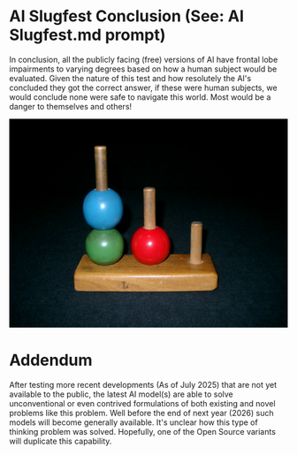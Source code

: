 # AI Slugfest Conclusion (See: AI Slugfest.md prompt)

In conclusion, all the publicly facing (free) versions of AI have frontal lobe impairments to varying degrees based on how a human subject would be evaluated.  Given the nature of this test and how resolutely the AI's concluded they got the correct answer, if these were human subjects, we would conclude none were safe to navigate this world.  Most would be a danger to themselves and others!

![Screenshot](https://github.com/Noemata/DeepSeek-Experiments/blob/main/Ending%20Position%20(Goal%20State).jpg)

# Addendum

After testing more recent developments (As of July 2025) that are not yet available to the public, the latest AI model(s) are able to solve unconventional or even contrived formulations of both existing and novel problems like this problem.  Well before the end of next year (2026) such models will become generally available.  It's unclear how this type of thinking problem was solved.  Hopefully, one of the Open Source variants will duplicate this capability.
